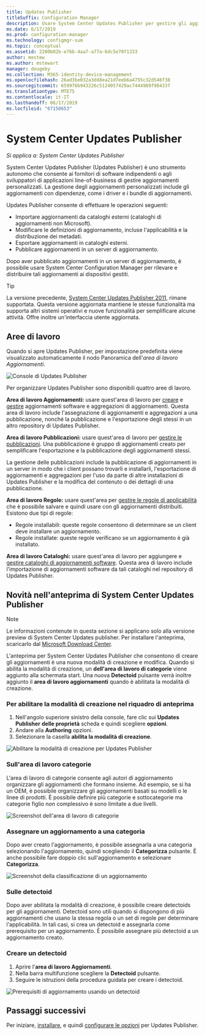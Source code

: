 ```yaml
---
title: Updates Publisher
titleSuffix: Configuration Manager
description: Usare System Center Updates Publisher per gestire gli aggiornamenti personalizzati
ms.date: 6/17/2019
ms.prod: configuration-manager
ms.technology: configmgr-sum
ms.topic: conceptual
ms.assetid: 2200b02b-e76b-4aa7-a77a-6dc5e70f1333
author: mestew
ms.author: mstewart
manager: dougeby
ms.collection: M365-identity-device-management
ms.openlocfilehash: 26ad3be032a3dd8ea21d7eeb6a4755c32d546f38
ms.sourcegitcommit: 659976b943226c5124057429ac7444989f98433f
ms.translationtype: MTE75
ms.contentlocale: it-IT
ms.lasthandoff: 06/17/2019
ms.locfileid: "67158653"
---
```

# <a name="system-center-updates-publisher"></a>System Center Updates Publisher

*Si applica a: System Center Updates Publisher*

System Center Updates Publisher (Updates Publisher) è uno strumento autonomo che consente ai fornitori di software indipendenti o agli sviluppatori di applicazioni line-of-business di gestire aggiornamenti personalizzati. La gestione degli aggiornamenti personalizzati include gli aggiornamenti con dipendenze, come i driver e i bundle di aggiornamenti.

Updates Publisher consente di effettuare le operazioni seguenti:

-   Importare aggiornamenti da cataloghi esterni (cataloghi di aggiornamenti non Microsoft).
-   Modificare le definizioni di aggiornamento, incluse l'applicabilità e la distribuzione dei metadati.
-   Esportare aggiornamenti in cataloghi esterni.
-   Pubblicare aggiornamenti in un server di aggiornamento.

Dopo aver pubblicato aggiornamenti in un server di aggiornamento, è possibile usare System Center Configuration Manager per rilevare e distribuire tali aggiornamenti ai dispositivi gestiti.

> [!TIP]  
> La versione precedente, [System Center Updates Publisher 2011](http://go.microsoft.com/fwlink/?LinkId=848111), rimane supportata. Questa versione aggiornata mantiene le stesse funzionalità ma supporta altri sistemi operativi e nuove funzionalità per semplificare alcune attività. Offre inoltre un'interfaccia utente aggiornata.

## <a name="workspaces"></a>Aree di lavoro
Quando si apre Updates Publisher, per impostazione predefinita viene visualizzato automaticamente il nodo Panoramica dell'*area di lavoro Aggiornamenti*.

![Console di Updates Publisher](media/console1.png)   


Per organizzare Updates Publisher sono disponibili quattro aree di lavoro.


**Area di lavoro Aggiornamenti:** usare quest'area di lavoro per [creare](/sccm/sum/tools/create-updates-with-updates-publisher) e [gestire](/sccm/sum/tools/manage-updates-with-updates-publisher) aggiornamenti software e aggregazioni di aggiornamenti. Questa area di lavoro include l'assegnazione di aggiornamenti e aggregazioni a una pubblicazione, nonché la pubblicazione e l'esportazione degli stessi in un altro repository di Updates Publisher.

**Area di lavoro Pubblicazioni:** usare quest'area di lavoro per [gestire le pubblicazioni](/sccm/sum/tools/updates-publisher-publications). Una pubblicazione è gruppo di aggiornamenti creato per semplificare l'esportazione e la pubblicazione degli aggiornamenti stessi.

La gestione delle pubblicazioni include la pubblicazione di aggiornamenti in un server in modo che i client possano trovarli e installarli, l'esportazione di aggiornamenti e aggregazioni per l'uso da parte di altre installazioni di Updates Publisher e la modifica del contenuto o dei dettagli di una pubblicazione.

**Area di lavoro Regole:** usare quest'area per [gestire le regole di applicabilità](/sccm/sum/tools/updates-publisher-applicability-rules) che è possibile salvare e quindi usare con gli aggiornamenti distribuiti. Esistono due tipi di regole:

-   Regole installabili: queste regole consentono di determinare se un client deve installare un aggiornamento.
-   Regole installate: queste regole verificano se un aggiornamento è già installato.

**Area di lavoro Cataloghi:** usare quest'area di lavoro per aggiungere e [gestire cataloghi di aggiornamenti software](/sccm/sum/tools/updates-publisher-catalogs). Questa area di lavoro include l'importazione di aggiornamenti software da tali cataloghi nel repository di Updates Publisher.

## <a name="whats-new-in-the-system-center-updates-publisher-preview"></a>Novità nell'anteprima di System Center Updates Publisher

>[!NOTE] 
>Le informazioni contenute in questa sezione si applicano solo alla versione preview di System Center Updates publisher. Per installare l'anteprima, scaricarlo dal [Microsoft Download Center](https://www.microsoft.com/download/details.aspx?id=58390).

L'anteprima per System Center Updates Publisher che consentono di creare gli aggiornamenti è una nuova modalità di creazione e modifica. Quando si abilita la modalità di creazione, un **dell'area di lavoro di categorie** viene aggiunto alla schermata start. Una nuova **Detectoid** pulsante verrà inoltre aggiunto il **area di lavoro aggiornamenti** quando è abilitata la modalità di creazione. 

### <a name="to-enable-authoring-mode-in-the-preview"></a>Per abilitare la modalità di creazione nel riquadro di anteprima

1. Nell'angolo superiore sinistro della console, fare clic sui **Updates Publisher** **delle proprietà** scheda e quindi scegliere **opzioni**.
1. Andare alla **Authoring** opzioni.
1. Selezionare la casella **abilita la modalità di creazione**.

![Abilitare la modalità di creazione per Updates Publisher](media/scup-enable-authoring-mode.png)

### <a name="about-the-categories-workspace"></a>Sull'area di lavoro categorie

L'area di lavoro di categorie consente agli autori di aggiornamento organizzare gli aggiornamenti che formano insieme. Ad esempio, se si ha un OEM, è possibile organizzare gli aggiornamenti basati su modelli o le linee di prodotti. È possibile definire più categorie e sottocategorie ma categorie figlio non complessivo è sono limitate a due livelli.

![Screenshot dell'area di lavoro di categorie](media/scup-categories-workspace.png)

### <a name="assign-an-update-to-a-category"></a>Assegnare un aggiornamento a una categoria

Dopo aver creato l'aggiornamento, è possibile assegnarla a una categoria selezionando l'aggiornamento, quindi scegliendo il **Categorizza** pulsante. È anche possibile fare doppio clic sull'aggiornamento e selezionare **Categorizza**.

![Screenshot della classificazione di un aggiornamento](media/scup-categorize-update.png)


### <a name="about-detectoids"></a>Sulle detectoid

Dopo aver abilitata la modalità di creazione, è possibile creare detectoids per gli aggiornamenti. Detectoid sono utili quando si dispongono di più aggiornamenti che usano la stessa regola o un set di regole per determinare l'applicabilità. In tali casi, si crea un detectoid e assegnarla come prerequisito per un aggiornamento. È possibile assegnare più detectoid a un aggiornamento creato.


### <a name="create-a-detectoid"></a>Creare un detectoid

1. Aprire l'**area di lavoro Aggiornamenti**.
1. Nella barra multifunzione scegliere la **Detectoid** pulsante.
1. Seguire le istruzioni della procedura guidata per creare i detectoid.



![Prerequisiti di aggiornamento usando un detectoid](media/scup-detectoid-as-prerequisite.png)


## <a name="next-steps"></a>Passaggi successivi
Per iniziare, [installare](/sccm/sum/tools/install-updates-publisher), e quindi [configurare le opzioni](/sccm/sum/tools/updates-publisher-options) per Updates Publisher.
